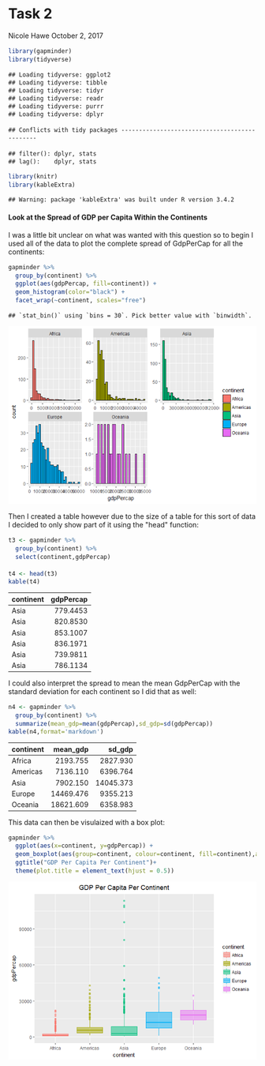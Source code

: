 Task 2
================
Nicole Hawe
October 2, 2017

``` r
library(gapminder)
library(tidyverse)
```

    ## Loading tidyverse: ggplot2
    ## Loading tidyverse: tibble
    ## Loading tidyverse: tidyr
    ## Loading tidyverse: readr
    ## Loading tidyverse: purrr
    ## Loading tidyverse: dplyr

    ## Conflicts with tidy packages ----------------------------------------------

    ## filter(): dplyr, stats
    ## lag():    dplyr, stats

``` r
library(knitr)
library(kableExtra)
```

    ## Warning: package 'kableExtra' was built under R version 3.4.2

#### Look at the Spread of GDP per Capita Within the Continents

I was a little bit unclear on what was wanted with this question so to begin I used all of the data to plot the complete spread of GdpPerCap for all the continents:

``` r
gapminder %>%
  group_by(continent) %>%
  ggplot(aes(gdpPercap, fill=continent)) + 
  geom_histogram(color="black") +
  facet_wrap(~continent, scales="free")
```

    ## `stat_bin()` using `bins = 30`. Pick better value with `binwidth`.

![](Task_2_files/figure-markdown_github-ascii_identifiers/unnamed-chunk-2-1.png)

Then I created a table however due to the size of a table for this sort of data I decided to only show part of it using the "head" function:

``` r
t3 <- gapminder %>%
  group_by(continent) %>%
  select(continent,gdpPercap)

t4 <- head(t3)
kable(t4)
```

| continent |  gdpPercap|
|:----------|----------:|
| Asia      |   779.4453|
| Asia      |   820.8530|
| Asia      |   853.1007|
| Asia      |   836.1971|
| Asia      |   739.9811|
| Asia      |   786.1134|

I could also interpret the spread to mean the mean GdpPerCap with the standard deviation for each continent so I did that as well:

``` r
n4 <- gapminder %>% 
  group_by(continent) %>% 
  summarize(mean_gdp=mean(gdpPercap),sd_gdp=sd(gdpPercap))
kable(n4,format='markdown')
```

| continent |  mean\_gdp|    sd\_gdp|
|:----------|----------:|----------:|
| Africa    |   2193.755|   2827.930|
| Americas  |   7136.110|   6396.764|
| Asia      |   7902.150|  14045.373|
| Europe    |  14469.476|   9355.213|
| Oceania   |  18621.609|   6358.983|

This data can then be visulaized with a box plot:

``` r
gapminder %>%
  ggplot(aes(x=continent, y=gdpPercap)) + 
  geom_boxplot(aes(group=continent, colour=continent, fill=continent),alpha=0.5)+
  ggtitle("GDP Per Capita Per Continent")+
  theme(plot.title = element_text(hjust = 0.5))
```

![](Task_2_files/figure-markdown_github-ascii_identifiers/unnamed-chunk-5-1.png)
